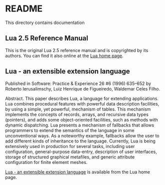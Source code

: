 
# README

This directory contains documentation

## Lua 2.5 Reference Manual

This is the original Lua 2.5 reference manual and is copyrighted by its
authors. You can find it also online at the [Lua home
page](http://www.lua.org/ftp/).

## Lua - an extensible extension language

Published in Software: Practice & Experience 26 #6 (1996) 635–652 by Roberto
Ierusalimschy, Luiz Henrique de Figueiredo, Waldemar Celes Filho.

Abstract. This paper describes Lua, a language for extending applications. Lua
combines procedural features with powerful data description facilities, by
using a simple, yet powerful, mechanism of tables. This mechanism implements
the concepts of records, arrays, and recursive data types (pointers), and adds
some object-oriented facilities, such as methods with dynamic dispatching. Lua
presents a mechanism of fallbacks that allows programmers to extend the
semantics of the language in some unconventional ways. As a noteworthy
example, fallbacks allow the user to add different kinds of inheritance to the
language. Currently, Lua is being extensively used in production for several
tasks, including user configuration, general-purpose data-entry, description
of user interfaces, storage of structured graphical metafiles, and generic
attribute configuration for finite element meshes.

[Lua - an extensible extension language](http://www.lua.org/spe.html) is
available from the Lua home page.





